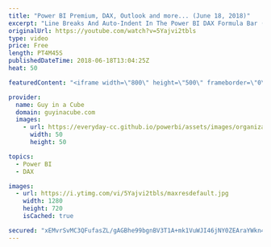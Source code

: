 ```yaml
---
title: "Power BI Premium, DAX, Outlook and more... (June 18, 2018)"
excerpt: "Line Breaks And Auto-Indent In The Power BI DAX Formula Bar (@cwebb_bi) https://blog.crossjoin.co.uk/2018/06/15/line-breaks-and-auto-indent-in-the-power-bi-dax-formula-bar/  Power BI Feature Discrepancies for Data Acquisition (@tlachev) http://prologika.com/power-bi-feature-discrepancies-for-data-acquisition/"
originalUrl: https://youtube.com/watch?v=5Yajvi2tbls
type: video
price: Free
length: PT4M45S
publishedDateTime: 2018-06-18T13:04:25Z
heat: 50

featuredContent: "<iframe width=\"800\" height=\"500\" frameborder=\"0\" src=\"https://www.youtube.com/embed/5Yajvi2tbls\" allow=\"accelerometer; autoplay; encrypted-media; gyroscope; picture-in-picture\" allowfullscreen></iframe>"

provider:
  name: Guy in a Cube
  domain: guyinacube.com
  images:
    - url: https://everyday-cc.github.io/powerbi/assets/images/organizations/guyinacube.com-50x50.jpg
      width: 50
      height: 50

topics:
  - Power BI
  - DAX

images:
  - url: https://i.ytimg.com/vi/5Yajvi2tbls/maxresdefault.jpg
    width: 1280
    height: 720
    isCached: true

secured: "xEMvrSvMC3QFufasZL/gAGBhe99bgnBV3T1A+mk1VuWJI46jNY0ZEAraYWkn4/5wJPkrQ13anvey0qhbYyzZ6g58Z1ooiqJVMua9qHQPPc199qf6C+9YylLhyNYkAs5cJRO+9S2cdezBSK5ZQLHSnqMsAUEw4RwpuGQtPPW/WPmqXF0KBV764dX1YYkOKe2D0eKbm6m1CWktDiLok5hZb+W4jtz6T3V4dawJHCS4iRpKpDDl0HZ/+wZjH12DIOKW7cfy7G85GbxZtzV1YpsIXmX/KE0eZchMjzeFBlO7uvaCjlL6ZCYTiCFl5r4mXfiqkInvPFaEzdvzTE7sXMjyiFVb84V9S6JptIODYy7bI+LEIDwixbE6lh9p/sUj2T//gp/ZSnUasbJutH8CVv1naFHT9ig8wy+QvMqBR0EyDQM=;7J6Cdb1P4pSsaMJh89lFPw=="
---
```


